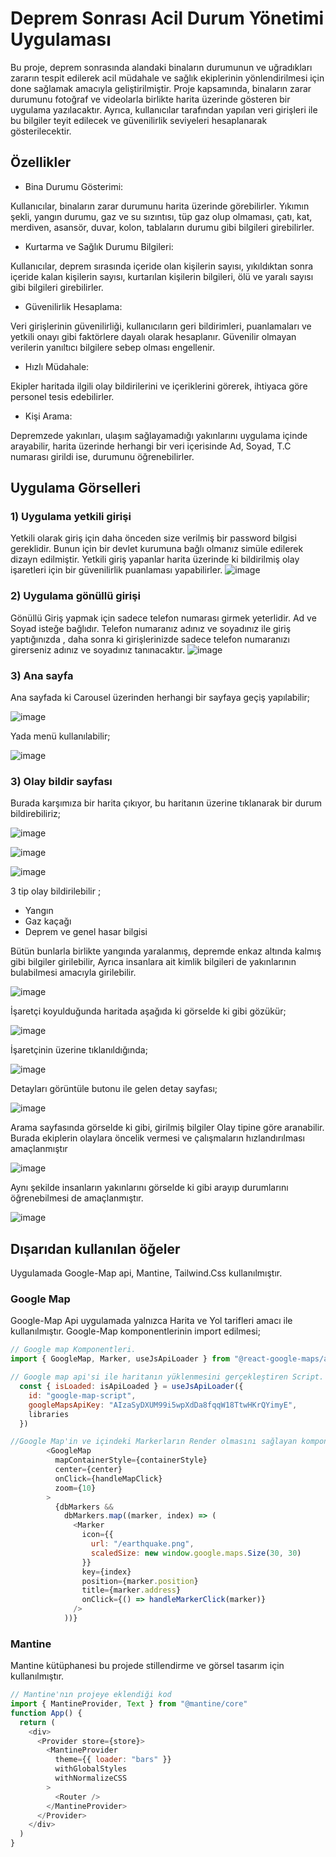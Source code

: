 
# Deprem Sonrası Acil Durum Yönetimi Uygulaması

Bu proje, deprem sonrasında alandaki binaların durumunun ve uğradıkları zararın tespit edilerek acil müdahale ve sağlık ekiplerinin yönlendirilmesi için done sağlamak amacıyla geliştirilmiştir. Proje kapsamında, binaların zarar durumunu fotoğraf ve videolarla birlikte harita üzerinde gösteren bir uygulama yazılacaktır. Ayrıca, kullanıcılar tarafından yapılan veri girişleri ile bu bilgiler teyit edilecek ve güvenilirlik seviyeleri hesaplanarak gösterilecektir.


## Özellikler

- Bina Durumu Gösterimi:

Kullanıcılar, binaların zarar durumunu harita üzerinde görebilirler.
Yıkımın şekli, yangın durumu, gaz ve su sızıntısı, tüp gaz olup olmaması, çatı, kat, merdiven, asansör, duvar, kolon, tablaların durumu gibi bilgileri girebilirler.
- Kurtarma ve Sağlık Durumu Bilgileri:

Kullanıcılar, deprem sırasında içeride olan kişilerin sayısı, yıkıldıktan sonra içeride kalan kişilerin sayısı, kurtarılan kişilerin bilgileri, ölü ve yaralı sayısı gibi bilgileri girebilirler.
- Güvenilirlik Hesaplama:

Veri girişlerinin güvenilirliği, kullanıcıların geri bildirimleri, puanlamaları ve yetkili onayı gibi faktörlere dayalı olarak hesaplanır.
Güvenilir olmayan verilerin yanıltıcı bilgilere sebep olması engellenir.

- Hızlı Müdahale:
 
 Ekipler haritada ilgili olay bildirilerini ve içeriklerini görerek, ihtiyaca göre personel tesis edebilirler.

 - Kişi Arama:

Depremzede yakınları, ulaşım sağlayamadığı yakınlarını uygulama içinde arayabilir, harita üzerinde herhangi bir veri içerisinde Ad, Soyad, T.C numarası girildi ise, durumunu öğrenebilirler.

  
## Uygulama Görselleri

### 1) Uygulama yetkili girişi
Yetkili olarak giriş için daha önceden size verilmiş bir password bilgisi gereklidir. Bunun için bir devlet kurumuna bağlı olmanız simüle edilerek dizayn edilmiştir.
Yetkili giriş yapanlar harita üzerinde ki bildirilmiş olay işaretleri için bir güvenilirlik puanlaması yapabilirler.
![image](https://github.com/bugraYvz99/earthquake-emergency-app/assets/105501911/3ae7f7d6-56da-4ad5-8a43-49c1ad594e21)


 ### 2) Uygulama gönüllü  girişi

 Gönüllü Giriş yapmak için sadece telefon numarası girmek yeterlidir. Ad ve Soyad isteğe bağlıdır. Telefon numaranız adınız ve soyadınız ile giriş yaptığınızda , daha sonra ki girişlerinizde sadece telefon numaranızı girerseniz adınız ve soyadınız tanınacaktır.
![image](https://github.com/bugraYvz99/earthquake-emergency-app/assets/105501911/09785694-3616-4219-b082-c4c470b91767)

 ### 3) Ana sayfa
 
 Ana sayfada ki Carousel üzerinden herhangi bir sayfaya geçiş yapılabilir;
 
![image](https://github.com/bugraYvz99/earthquake-emergency-app/assets/105501911/901e8c77-71d0-48ac-b6c1-d44513ebd2dc)

Yada menü kullanılabilir;

![image](https://github.com/bugraYvz99/earthquake-emergency-app/assets/105501911/78e155b9-436b-4604-adba-50f9c2b7c871)

 ### 3) Olay bildir sayfası
 
 Burada karşımıza bir harita çıkıyor, bu haritanın üzerine tıklanarak bir durum bildirebiliriz;
 
![image](https://github.com/bugraYvz99/earthquake-emergency-app/assets/105501911/c1223e4e-9bdd-4ee7-989f-a8334f0a6a4f)

![image](https://github.com/bugraYvz99/earthquake-emergency-app/assets/105501911/703eadef-5f42-4988-afb5-2a0fc363d6f3)

![image](https://github.com/bugraYvz99/earthquake-emergency-app/assets/105501911/ddfa9d53-8dcb-4c8d-8679-2baa5698999f)

3 tip olay bildirilebilir ;
- Yangın 
- Gaz kaçağı
- Deprem ve genel hasar bilgisi

Bütün bunlarla birlikte yangında yaralanmış, depremde enkaz altında kalmış gibi bilgiler girilebilir,
Ayrıca insanlara ait kimlik bilgileri de yakınlarının bulabilmesi amacıyla girilebilir.

![image](https://github.com/bugraYvz99/earthquake-emergency-app/assets/105501911/052e9329-f0f1-474d-87d0-ff98a0abe056)

İşaretçi koyulduğunda haritada aşağıda ki görselde ki gibi gözükür;

![image](https://github.com/bugraYvz99/earthquake-emergency-app/assets/105501911/ed27486e-b793-4d1c-9125-bf67ae1ddb61)

İşaretçinin üzerine tıklanıldığında;

![image](https://github.com/bugraYvz99/earthquake-emergency-app/assets/105501911/d21edd6e-56ec-4b9c-ae32-62388dd8e2b9)

Detayları görüntüle butonu ile gelen detay sayfası;

![image](https://github.com/bugraYvz99/earthquake-emergency-app/assets/105501911/4e5ab3cf-c2f7-4f15-8240-42cd45879031)

Arama sayfasında görselde ki gibi, girilmiş bilgiler Olay tipine göre aranabilir. Burada ekiplerin olaylara öncelik vermesi ve çalışmaların hızlandırılması
amaçlanmıştır

![image](https://github.com/bugraYvz99/earthquake-emergency-app/assets/105501911/9fa65e8f-02e6-46f6-bfda-696848ccd6cf)

Aynı şekilde insanların yakınlarını görselde ki gibi arayıp durumlarını öğrenebilmesi de amaçlanmıştır.

![image](https://github.com/bugraYvz99/earthquake-emergency-app/assets/105501911/44f7ccca-cbe9-4f15-af34-d3c7acaeb25b)

## Dışarıdan kullanılan öğeler

Uygulamada Google-Map api, Mantine, Tailwind.Css kullanılmıştır.

### Google Map
Google-Map Api uygulamada yalnızca Harita ve Yol tarifleri amacı ile kullanılmıştır.
Google-Map komponentlerinin import edilmesi;
```javascript
// Google map Komponentleri.
import { GoogleMap, Marker, useJsApiLoader } from "@react-google-maps/api"
```

```javascript
// Google map api'si ile haritanın yüklenmesini gerçekleştiren Script.
  const { isLoaded: isApiLoaded } = useJsApiLoader({
    id: "google-map-script",
    googleMapsApiKey: "AIzaSyDXUM99i5wpXdDa8fqqW18TtwHKrQYimyE",
    libraries
  })
```
```javascript
//Google Map'in ve içindeki Markerların Render olmasını sağlayan komponent 
        <GoogleMap
          mapContainerStyle={containerStyle}
          center={center}
          onClick={handleMapClick}
          zoom={10}
        >
          {dbMarkers &&
            dbMarkers.map((marker, index) => (
              <Marker
                icon={{
                  url: "/earthquake.png",
                  scaledSize: new window.google.maps.Size(30, 30)
                }}
                key={index}
                position={marker.position}
                title={marker.address}
                onClick={() => handleMarkerClick(marker)}
              />
            ))}
```
            
            
### Mantine

Mantine kütüphanesi bu projede stillendirme ve görsel tasarım için kullanılmıştır.

```javascript
// Mantine'nın projeye eklendiği kod
import { MantineProvider, Text } from "@mantine/core"
function App() {
  return (
    <div>
      <Provider store={store}>
        <MantineProvider
          theme={{ loader: "bars" }}
          withGlobalStyles
          withNormalizeCSS
        >
          <Router />
        </MantineProvider>
      </Provider>
    </div>
  )
}
```
